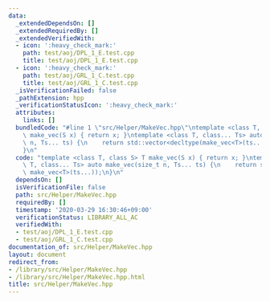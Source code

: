 ```yaml
---
data:
  _extendedDependsOn: []
  _extendedRequiredBy: []
  _extendedVerifiedWith:
  - icon: ':heavy_check_mark:'
    path: test/aoj/DPL_1_E.test.cpp
    title: test/aoj/DPL_1_E.test.cpp
  - icon: ':heavy_check_mark:'
    path: test/aoj/GRL_1_C.test.cpp
    title: test/aoj/GRL_1_C.test.cpp
  _isVerificationFailed: false
  _pathExtension: hpp
  _verificationStatusIcon: ':heavy_check_mark:'
  attributes:
    links: []
  bundledCode: "#line 1 \"src/Helper/MakeVec.hpp\"\ntemplate <class T, class S> T\
    \ make_vec(S x) { return x; }\ntemplate <class T, class... Ts> auto make_vec(size_t\
    \ n, Ts... ts) {\n    return std::vector<decltype(make_vec<T>(ts...))>(n, make_vec<T>(ts...));\n\
    }\n"
  code: "template <class T, class S> T make_vec(S x) { return x; }\ntemplate <class\
    \ T, class... Ts> auto make_vec(size_t n, Ts... ts) {\n    return std::vector<decltype(make_vec<T>(ts...))>(n,\
    \ make_vec<T>(ts...));\n}\n"
  dependsOn: []
  isVerificationFile: false
  path: src/Helper/MakeVec.hpp
  requiredBy: []
  timestamp: '2020-03-29 16:30:46+09:00'
  verificationStatus: LIBRARY_ALL_AC
  verifiedWith:
  - test/aoj/DPL_1_E.test.cpp
  - test/aoj/GRL_1_C.test.cpp
documentation_of: src/Helper/MakeVec.hpp
layout: document
redirect_from:
- /library/src/Helper/MakeVec.hpp
- /library/src/Helper/MakeVec.hpp.html
title: src/Helper/MakeVec.hpp
---
```

